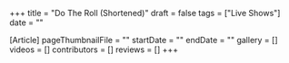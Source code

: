 +++
title = "Do The Roll (Shortened)"
draft = false
tags = ["Live Shows"]
date = ""

[Article]
pageThumbnailFile = ""
startDate = ""
endDate = ""
gallery = []
videos = []
contributors = []
reviews = []
+++